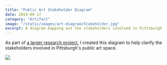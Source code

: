 ```yaml
---
title: "Public Art Stakeholder Diagram"
date: 2019-09-17
category: "Artifact"
image: "/static/images/art-diagram/Stakeholder.jpg"
excerpt: A diagram mapping out the stakeholders involved in Pittsburgh's public art space.
---
```


As part of [a larger research project](/project/golden-eggs), I created this diagram to help clarify the stakeholders involved in Pittsburgh's public art space.

![](/static/images/art-diagram/Stakeholder.jpg)
